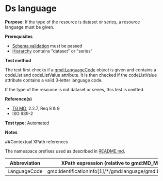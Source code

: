 # Ds language

**Purpose**: If the type of the resource is dataset or series, a resource language must be given.

**Prerequisites**
* [Schema validation](schema-validation.md) must be passed
* [Hierarchy](hierarchy.md) contains "dataset" or "series"

**Test method**

The test first checks if a [gmd:LanguageCode](#langcode) object is given  and contains a codeList and codeListValue attribute.
It is then checked if the codeListValue attribute contains a valid 3-letter language code.

If the type of the resource is not dataset or series, this test is omitted.

**Reference(s)**	 

* [TG MD](./README.md#ref_TG_MD), 2.2.7, Req 8 & 9
* ISO 639-2

**Test type:** Automated

**Notes**

##Contextual XPath references

The namespace prefixes used as described in [README.md](./README.md#namespaces).

Abbreviation                                   |  XPath expression (relative to gmd:MD_Metadata)
-----------------------------------------------| -------------------------------------------------------------------------
<a name="langcode"></a> LanguageCode  | gmd:identificationInfo[1]/*/gmd:language/gmd:LanguageCode
